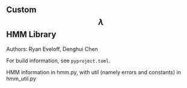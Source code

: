 ## Custom $$\lambda$$ HMM Library

Authors: Ryan Eveloff, Denghui Chen

For build information, see `pyproject.toml`.

HMM information in hmm.py, with util (namely errors and constants) in hmm_util.py